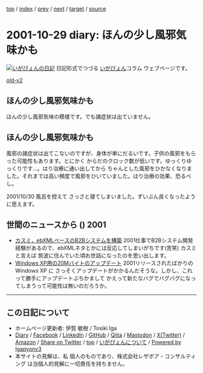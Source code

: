 [top](../index.html) 
 / [index](index.html) 
 / [prev](ig011028.html) 
 / [next](ig011030.html) 
 / [target](https://www.igapyon.jp/igapyon/diary/2001/ig011029.html) 
 / [source](https://github.com/igapyon/diary/blob/master/2001/ig011029.src.md) 

2001-10-29 diary: ほんの少し風邪気味かも
=====================================================================================================
[![いがぴょんの日記](https://www.igapyon.jp/igapyon/diary/images/iga202308_64.jpg "いがぴょん")](https://www.igapyon.jp/igapyon/diary/memo/memoigapyon.html) 日記形式でつづる [いがぴょん](https://www.igapyon.jp/igapyon/diary/memo/memoigapyon.html)コラム ウェブページです。

[old-v2](ig011029-orig.html)

## ほんの少し風邪気味かも

ほんの少し風邪気味の模様です。でも諸症状は出ていません。


## ほんの少し風邪気味かも

風邪の諸症状は出てこないのですが、身体が単にだるいです。子供の風邪をもらった可能性もあります。とにかく からだのクロック数が低いです。ゆっくりゆっくりです…。はり治療に通い出してから ちゃんとした風邪をひかなくなりました。それまでは高い頻度で風邪をひいていました。はり治療の効果、恐るべし。

2001/10/30 風呂を控えて さっさと寝てしまいました。ずいぶん良くなったように思えます。

## 世間のニュースから () 2001

* [カスミ，ebXMLベースのB2Bシステムを構築](http://www.zdnet.co.jp/enterprise/0110/26/01102621.html)  2001仕事でB2Bシステム開発経験があるので、ebXMLネタとかには反応してしまいがちです(苦笑) カスミと言えば 筑波に住んでいた頃お世話になったのを思い出します。
* [Windows XP用の20Mバイトのアップデート](http://www.zdnet.co.jp/news/0110/27/b_1026_04.html)  2001リリースされたばかりの Windows XP に さっそくアップデートがかかるんだそうな。しかし、これって勝手にアップデートぶちかまして かえって新たなバグでバグバグになってしまうって可能性は無いのだろうか。


----------------------------------------------------------------------------------------------------

## この日記について

* ホームページ更新者: 伊賀 敏樹 / Tosiki Iga
* [Diary](https://www.igapyon.jp/igapyon/diary/) / [Facebook](https://www.facebook.com/igapyon) / [LinkedIn](https://www.linkedin.com/in/toshikiiga) / [GitHub](https://github.com/igapyon) / [Qiita](https://qiita.com/igapyon) / [Mastodon](https://social.vivaldi.net/@igapyon) / [X(Twitter)](https://twitter.com/ToshikiIga) / [Amazon](https://www.amazon.co.jp/%E4%BC%8A%E8%B3%80-%E6%95%8F%E6%A8%B9/e/B004LTQWCQ) / 
[Share on Twitter](https://twitter.com/intent/tweet?hashtags=igapyon%2Cdiary%2C%E3%81%84%E3%81%8C%E3%81%B4%E3%82%87%E3%82%93&text=%E3%81%BB%E3%82%93%E3%81%AE%E5%B0%91%E3%81%97%E9%A2%A8%E9%82%AA%E6%B0%97%E5%91%B3%E3%81%8B%E3%82%82&url=https%3A%2F%2Fwww.igapyon.jp%2Figapyon%2Fdiary%2F2001%2Fig011029.html) / [top](../index.html) / [いがぴょんについて](https://www.igapyon.jp/igapyon/diary/memo/memoigapyon.html) / [Powered by Igapyonv3](https://github.com/igapyon/igapyonv3)
* 本サイトの見解は、私 個人のものであり、株式会社レザボア・コンサルティング は当個人的見解に一切責任を持ちません。 
